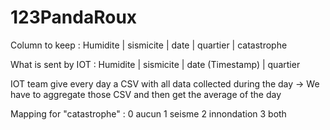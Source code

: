 # 123PandaRoux

Column to keep : Humidite | sismicite | date | quartier | catastrophe

What is sent by IOT : Humidite | sismicite | date (Timestamp) | quartier

IOT team give every day a CSV with all data collected during the day
    -> We have to aggregate those CSV and then get the average of the day


Mapping for "catastrophe" :
        0     aucun
        1     seisme 
        2     innondation
        3     both
